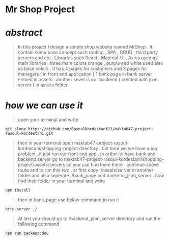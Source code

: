 #  Mr Shop Project
#  _abstract_

> In this project I design a simple shop website named MrShop . It contain some base concept such routing ,
> SPA , CRUD , third party servers and etc . Libraries such React , Material-Ui , Axios  used as main libraries .
> three main colors  orange , purple and white  used also as base colors .
> It has 4 pages  for customers and 3 pages for managers ( in front end application ) 1 bank page in bank server
> embed in assets . another sever is our backend ( created with json server )  in assets folder 
#  _how we can use it_
> open your terminal and write  
```
git clone https://github.com/RasoulKordestani21/maktab47-project-rasoul-kordestani.git
```
> then in your terminal open   maktab47-project-rasoul-kordestani/shopping-project directory . but here we 
> we have a big problem . it just run our front end app . in orther to have bank and backend server go to 
> maktab47-project-rasoul-kordestani/shopping-project/assets/servers so you can find them there . continue 
> above route and to run this two . at first copy ./assets/server in another folder and also seperate ./bank_page
>and backend_json_server . now find their folder in your terminal and write 
```
npm install 
```
> then in bank_page use below command to run it 
```
http-server ./
```
> At last you should go to  /backend_json_server directory and run the following command 
```
npm run backend:dev 
```

